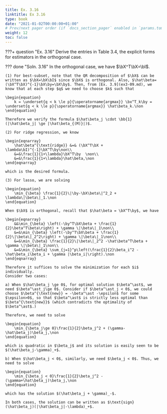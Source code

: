 ```yaml
---
title: Ex. 3.16
linktitle: Ex 3.16
type: book
date: "2021-01-02T00:00:00+01:00"
# Prev/next pager order (if `docs_section_pager` enabled in `params.toml`)
weight: 12
toc: false
---
```

???+ question "Ex. 3.16"
    Derive the entries in Table 3.4, the explicit forms for estimators in the orthogonal case.

??? done "Soln. 3.16" 
    In the orthogonal case, we have $\bX^T\bX=\bI$.

    (1) For best-subset, note that the QR decomposition of $\bX$ can be written as $\bX=\bX\bI$ since $\bX$ is orthogonal. Also, $\hat\beta=(\bX^T\bX)^{-1}\bX\by=\bX\by$. Then, from [Ex. 3.9](ex3-09.md), we know that at each step $q$ we need to choose $k$ such that

    \begin{equation}
        k = \underset{q < k \le p}{\operatorname{argmax}} \bx^T_k\by = \underset{q < k \le p}{\operatorname{argmax}} \hat\beta_k.\non
    \end{equation}

    Therefore we verify the formula $\hat\beta_j \cdot \bb{1}(|\hat\beta_j| \ge |\hat\beta_{(M)}|)$.

    (2) For ridge regression, we know

    \begin{eqnarray}
        \hat\beta^{\text{ridge}} &=& (\bX^T\bX + \lambda\bI)^{-1}\bX^T\by\non\\
        &=&\frac{1}{1+\lambda}\bX^T\by  \non\\
        &=&\frac{1}{1+\lambda}\hat\beta,\non
    \end{eqnarray}

    which is the desired formula.

    (3) For lasso, we are solving 

    \begin{equation}
        \min_{\beta} \frac{1}{2}\|\by-\bX\beta\|^2_2 + \lambda\|\beta\|_1.\non
    \end{equation}

    When $\bX$ is orthogonal, recall that $\hat\beta = \bX^T\by$, we have

    \begin{eqnarray}
        &&\min_{\beta} \left(-\by^T\bX\beta + \frac{1}{2}\beta^T\beta\right) + \gamma \|\beta\|_1\non\\
        &=&\min_{\beta} \left(-\by^T\bX\beta + \frac{1}{2}\|\beta\|_2^2\right) + \gamma \|\beta\|_1\non\\
        &=&\min_{\beta} \frac{1}{2}\|\beta\|_2^2 -\hat\beta^T\beta + \gamma \|\beta\|_1\non\\
        &=&\min_{\beta} \sum_{j=1}^p\left(\frac{1}{2}\beta_i^2 - \hat\beta_i\beta_i + \gamma |\beta_i|\right).\non
    \end{eqnarray}

    Therefore it suffices to solve the minimization for each $i$ individually. 
    Consider two cases:

    a) When $\hat\beta_j \ge 0$, for optimal solution $\beta^\ast$, we need $\beta^\ast_j\ge 0$. Consider if $\beta^\ast_j < 0$, we could 
    choose $\beta^{\text{new}} = -\beta^\ast -\epsilon$ for some $\epsilon>0$, so that $\beta^\ast$ is strictly less optimal than $\beta^{\text{new}}$ (which contradicts the optimality of $\beta^\ast$.)

    Therefore, we need to solve

    \begin{equation}
        \min_{\beta_j\ge 0}\frac{1}{2}\beta_j^2 + (\gamma-\hat\beta_j)\beta_j,\non
    \end{equation} 

    which is quadratic in $\beta_j$ and its solution is easily seen to be $(\hat\beta_j-\gamma)_+$.

    b) When $\hat\beta_j < 0$, similarly, we need $\beta_j < 0$. Thus, we need to solve

    \begin{equation}
        \min_{\beta_j < 0}\frac{1}{2}\beta_j^2 - (\gamma+\hat\beta_j)\beta_j,\non
    \end{equation}	 

    which has the solution $(\hat\beta_j + \gamma)_-$.

    In both cases, the solution can be written as $\text{sign}(\hat\beta_j)(|\hat\beta_j|-\lambda)_+$.
